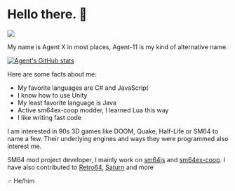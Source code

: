 # Hello there. 👋
![](https://c.tenor.com/WuOwfnsLcfYAAAAC/star-wars-obi-wan-kenobi.gif)

My name is Agent X in most places, Agent-11 is my kind of alternative name.

[![Agent's GitHub stats](https://github-readme-stats.vercel.app/api?username=Agent-11)](https://github.com/anuraghazra/github-readme-stats)

Here are some facts about me:

- My favorite languages are C# and JavaScript
- I know how to use Unity
- My least favorite language is Java
- Active sm64ex-coop modder, I learned Lua this way
- I like writing fast code

I am interested in 90s 3D games like DOOM, Quake, Half-Life or SM64 to name a few. Their underlying engines and ways they were programmed also interest me.

SM64 mod project developer, I mainly work on [sm64js](https://github.com/sm64js/sm64js) and [sm64ex-coop](https://github.com/djoslin0/sm64ex-coop). I have also contributed to [Retro64](https://github.com/Retro64Mod/Retro64Mod), [Saturn](https://github.com/Llennpie/Saturn) and more

♂ He/him
